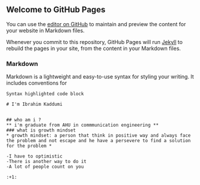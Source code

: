 ## Welcome to GitHub Pages

You can use the [editor on GitHub](https://github.com/ibrahimkad/learing_project/edit/master/README.md) to maintain and preview the content for your website in Markdown files.

Whenever you commit to this repository, GitHub Pages will run [Jekyll](https://jekyllrb.com/) to rebuild the pages in your site, from the content in your Markdown files.

### Markdown

Markdown is a lightweight and easy-to-use syntax for styling your writing. It includes conventions for

```markdown'
Syntax highlighted code block

# I'm Ibrahim Kaddumi


## who am i ?
** i'm graduate from AHU in commmunication engineering **
### what is growth mindset
* growth mindset: a person that think in positive way and always face the problem and not escape and he have a persevere to find a solution for the problem *

-I have to optimistic
-There is another way to do it
-A lot of people count on you

:+1:
